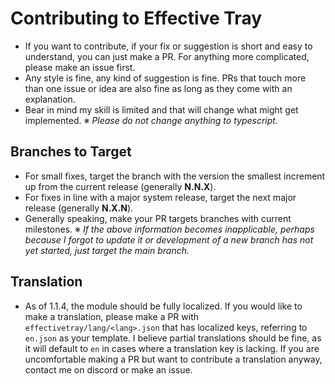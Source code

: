 # Contributing to Effective Tray
- If you want to contribute, if your fix or suggestion is short and easy to understand, you can just make a PR. For anything more complicated, please make an issue first. 
- Any style is fine, any kind of suggestion is fine. PRs that touch more than one issue or idea are also fine as long as they come with an explanation. 
- Bear in mind my skill is limited and that will change what might get implemented. 
※ *Please do not change anything to typescript.*

## Branches to Target
- For small fixes, target the branch with the version the smallest increment up from the current release (generally **N.N.X**).
- For fixes in line with a major system release, target the next major release (generally **N.X.N**).
- Generally speaking, make your PR targets branches with current milestones.
※ *If the above information becomes inapplicable, perhaps because I forgot to update it or development of a new branch has not yet started, just target the main branch.*

## Translation
- As of 1.1.4, the module should be fully localized. If you would like to make a translation, please make a PR with `effectivetray/lang/<lang>.json` that has localized keys, referring to `en.json` as your template. I believe partial translations should be fine, as it will default to `en` in cases where a translation key is lacking. If you are uncomfortable making a PR but want to contribute a translation anyway, contact me on discord or make an issue.